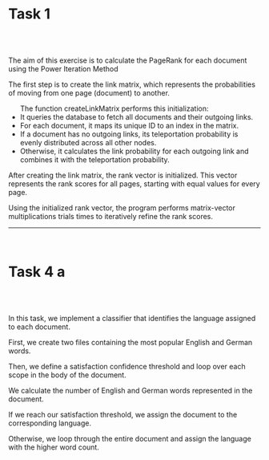 <h1>Task 1</h1>

<br>
<br>

<p> The aim of this exercise is to calculate the PageRank for each document using the Power Iteration Method <br>
<p> The first step is to create the link matrix, which represents the probabilities of moving from one page (document) to another.
<ul> The function createLinkMatrix performs this initialization:
  <li> It queries the database to fetch all documents and their outgoing links.
  <li> For each document, it maps its unique ID to an index in the matrix.
 <li> If a document has no outgoing links, its teleportation probability is evenly distributed across all other nodes.
 <li> Otherwise, it calculates the link probability for each outgoing link and combines it with the teleportation probability.
</ul>

<p>After creating the link matrix, the rank vector is initialized. This vector represents the rank scores for all pages, starting with equal values for every page.</p>
<p>Using the initialized rank vector, the program performs matrix-vector multiplications trials times to iteratively refine the rank scores.

<br>
<hr>
<br>

<h1>Task 4 a </h1>
<br>
<br>

<p>In this task, we implement a classifier that identifies the language assigned to each document.

<p> First, we create two files containing the most popular English and German words.
<p> Then, we define a satisfaction confidence threshold and loop over each scope in the body of the document.
<p> We calculate the number of English and German words represented in the document.
<p> If we reach our satisfaction threshold, we assign the document to the corresponding language.
<p> Otherwise, we loop through the entire document and assign the language with the higher word count.